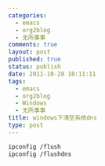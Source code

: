 ```yaml
--- 
categories: 
  - emacs
  - org2blog
  - 无所事事
comments: true
layout: post
published: true
status: publish
date: 2011-10-28 10:11:11
tags: 
  - emacs
  - org2blog
  - Windows
  - 无所事事
title: windows下清空系统dns
type: post
---
```


```sh
ipconfig /flush
ipconfig /flushdns
```
     
